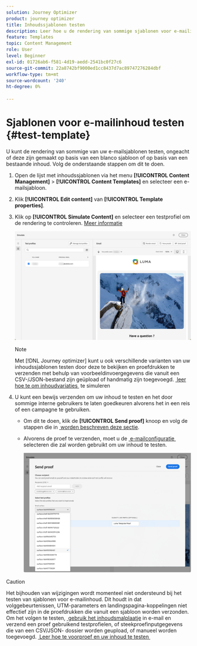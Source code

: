 ```yaml
---
solution: Journey Optimizer
product: journey optimizer
title: Inhoudssjablonen testen
description: Leer hoe u de rendering van sommige sjablonen voor e-mailinhoud kunt testen
feature: Templates
topic: Content Management
role: User
level: Beginner
exl-id: 01726ab6-f581-4d19-aedd-2541bc0f27c6
source-git-commit: 22a8742bf9000ed1cc8437d7ac89747276284dbf
workflow-type: tm+mt
source-wordcount: '240'
ht-degree: 0%

---
```


# Sjablonen voor e-mailinhoud testen {#test-template}

U kunt de rendering van sommige van uw e-mailsjablonen testen, ongeacht of deze zijn gemaakt op basis van een blanco sjabloon of op basis van een bestaande inhoud. Volg de onderstaande stappen om dit te doen.

1. Open de lijst met inhoudssjablonen via het menu **[!UICONTROL Content Management]** > **[!UICONTROL Content Templates]** en selecteer een e-mailsjabloon.

1. Klik **[!UICONTROL Edit content]** van **[!UICONTROL Template properties]**.

1. Klik op **[!UICONTROL Simulate Content]** en selecteer een testprofiel om de rendering te controleren. [Meer informatie](../content-management/preview-test.md)

   ![](assets/content-template-stimulate.png)

   >[!NOTE]
   >
   >Met [!DNL Journey optimizer] kunt u ook verschillende varianten van uw inhoudssjablonen testen door deze te bekijken en proefdrukken te verzenden met behulp van voorbeeldinvoergegevens die vanuit een CSV-/JSON-bestand zijn geüpload of handmatig zijn toegevoegd. [&#x200B; leer hoe te om inhoudvariaties &#x200B;](../test-approve/simulate-sample-input.md) te simuleren

1. U kunt een bewijs verzenden om uw inhoud te testen en het door sommige interne gebruikers te laten goedkeuren alvorens het in een reis of een campagne te gebruiken.

   * Om dit te doen, klik de **[!UICONTROL Send proof]** knoop en volg de stappen die in [&#x200B; worden beschreven deze sectie &#x200B;](../content-management/proofs.md).

   * Alvorens de proef te verzenden, moet u de [&#x200B; e-mailconfiguratie &#x200B;](../configuration/channel-surfaces.md) selecteren die zal worden gebruikt om uw inhoud te testen.

     ![](assets/content-template-stimulate-proof-surface.png)

>[!CAUTION]
>
>Het bijhouden van wijzigingen wordt momenteel niet ondersteund bij het testen van sjablonen voor e-mailinhoud. Dit houdt in dat volggebeurtenissen, UTM-parameters en landingspagina-koppelingen niet effectief zijn in de proefdrukken die vanuit een sjabloon worden verzonden. Om het volgen te testen, [&#x200B; gebruik het inhoudsmalplaatje &#x200B;](../email/use-email-templates.md) in e-mail en verzend een proef gebruikend testprofielen, of steekproefinputgegevens die van een CSV/JSON- dossier worden geupload, of manueel worden toegevoegd. [&#x200B; Leer hoe te voorproef en uw inhoud te testen &#x200B;](../content-management/preview-test.md)
